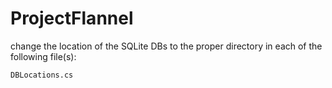 ProjectFlannel
==============

change the location of the SQLite DBs to the 
proper directory in each of the following file(s):

	DBLocations.cs
